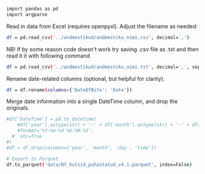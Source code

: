 ````bash
import pandas as pd
import argparse 
````
Read in data from Excel (requires openpyxl). Adjust the filename as needed:
````bash
df = pd.read_csv('../andmestikud/andmestiku_nimi.csv', decimal=',')
````
NB! If by some reason code doesn't work try saving .csv file as .txt and then read it it with following command 
````bash
df = pd.read_csv('../andmestikud/andmestiku_nimi.txt', decimal=',', sep=';')
````
Rename date-related columns (optional, but helpful for clarity).
````bash
df = df.rename(columns={'DateOfBite': 'Date'})
````
Merge date information into a single DateTime column, and drop the originals.
````bash
#df['DateTime'] = pd.to_datetime(
    #df['year'].astype(str) + '-' + df['month'].astype(str) + '-' + df['day'].astype(str) + ' ' + df['time'].astype(str),
    #format='%Y-%m-%d %H:%M:%S', 
  #  utc=True
#)
#df = df.drop(columns=['year', 'month', 'day', 'time'])

# Export to Parquet
df.to_parquet('data/NY_kutsid_puhastatud_v4.1.parquet', index=False)
````
